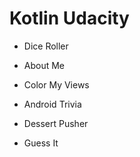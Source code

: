 # Kotlin Udacity

- Dice Roller

- About Me

- Color My Views

- Android Trivia

- Dessert Pusher

- Guess It